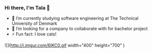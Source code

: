 ### Hi there, I'm Tala 👋
- 🌱 I’m currently studying software engineering at The Technical University of Denmark 
- 👯 I’m looking for a company to collaborate with for bachelor project 
- ⚡ Fun fact: I love cats! 

<!--
**talaaz/talaaz** is a ✨ _special_ ✨ repository because its `README.md` (this file) appears on your GitHub profile.

Here are some ideas to get you started:

- 🔭 I’m currently working on ...
- 🌱 I’m currently learning ...
- 👯 I’m looking to collaborate on ...
- 🤔 I’m looking for help with ...
- 💬 Ask me about ...
- 📫 How to reach me: ...
- 😄 Pronouns: ...
- ⚡ Fun fact: ...
-->
![](http://i.imgur.com/6lKC0.gif width="400" height="700" )
